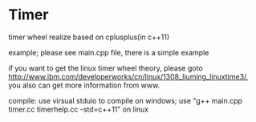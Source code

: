 # Timer
timer wheel realize based on cplusplus(in c++11)

example;
please see main.cpp file, there is a simple example

if you want to get the linux timer wheel theory,
please goto http://www.ibm.com/developerworks/cn/linux/1308_liuming_linuxtime3/, you also can get more information from www.

compile:
use virsual stduio to compile on windows;
use "g++ main.cpp timer.cc timerhelp.cc -std=c++11" on linux
